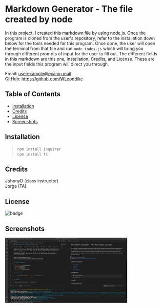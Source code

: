 # Markdown Generator - The file created by node
  
  In this project, I created this markdown file by using node.js. Once the program is cloned from the user's repository, refer to the installation down below for the tools needed for this program. Once done, the user will open the terminal from that file and run ```node index.js``` which will bring you through different prompts of input for the user to fill out. The different fields in this markdown are this one, Installation, Credits, and License. These are the input fields this program will direct you through.  
  
  Email: userexample@examp.mail <br>
  GitHub: https://github.com/WLeondike

  ## Table of Contents

  * [Installation](#installation)
  * [Credits](#credits)
  * [License](#license)
  * [Screenshots](#screenshots)

  
  ## Installation
  
  > ``` npm install inquirer ``` <br> ``` npm install fs ```
  
  
  ## Credits
  
  JohnnyD (class instructor) <br> Jorge (TA)
  
  
  ## License
  
![badge](https://img.shields.io/badge/License-MIT-blue)

## Screenshots

  <img src ="./Images/screenshot.png" width="400">